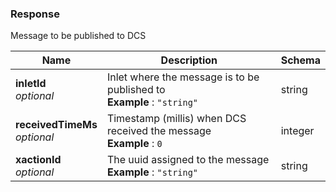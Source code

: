 
<a name="response"></a>
### Response
Message to be published to DCS


|Name|Description|Schema|
|---|---|---|
|**inletId**  <br>*optional*|Inlet where the message is to be published to  <br>**Example** : `"string"`|string|
|**receivedTimeMs**  <br>*optional*|Timestamp (millis) when DCS received the message  <br>**Example** : `0`|integer|
|**xactionId**  <br>*optional*|The uuid assigned to the message  <br>**Example** : `"string"`|string|



